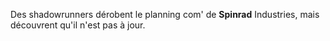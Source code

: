 ﻿Des shadowrunners dérobent le planning com' de **Spinrad** Industries, mais découvrent qu'il n'est pas à jour.
